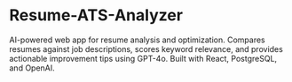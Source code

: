 # Resume-ATS-Analyzer
AI-powered web app for resume analysis and optimization. Compares resumes against job descriptions, scores keyword relevance, and provides actionable improvement tips using GPT-4o. Built with React, PostgreSQL, and OpenAI.
